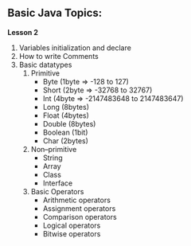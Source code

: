 ## Basic Java Topics:

**Lesson 2**
01.	Variables initialization and declare 
02.	How to write Comments 
03.	Basic datatypes 
    1. Primitive 
        - Byte (1byte => -128 to 127)
        - Short (2byte => -32768 to 32767)
        - Int (4byte => -2147483648 to 2147483647)
        - Long (8bytes)
        - Float (4bytes)
        - Double (8bytes)
        - Boolean (1bit)
        - Char (2bytes)
    2. Non–primitive 
        - String 
        - Array 
        - Class 
        - Interface 
    3. Basic Operators
        - Arithmetic operators
        - Assignment operators
        - Comparison operators
        - Logical operators
        - Bitwise operators

